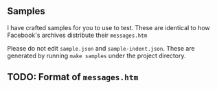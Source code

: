 ## Samples

I have crafted samples for you to use to test.
These are identical to how Facebook's archives distribute their `messages.htm`

Please do not edit `sample.json` and `sample-indent.json`.
These are generated by running `make samples` under the project directory.

## TODO: Format of `messages.htm`